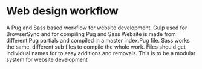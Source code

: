 # Web design workflow

A Pug and Sass based workflow for website development. Gulp used for BrowserSync and for compiling Pug and Sass
Website is made from different Pug partials and compiled in a master index.Pug file.
Sass works the same, different sub files to compile the whole work.
Files should get individual names for to easy additions and removals.
This is to be a modular system for website development
